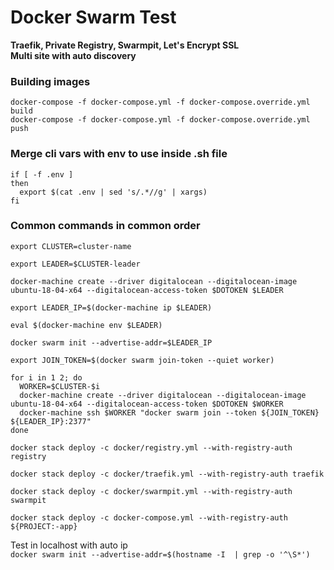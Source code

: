 # Docker Swarm Test

**Traefik, Private Registry, Swarmpit, Let's Encrypt SSL**  
**Multi site with auto discovery**

### Building images
```
docker-compose -f docker-compose.yml -f docker-compose.override.yml build
docker-compose -f docker-compose.yml -f docker-compose.override.yml push
```

### Merge cli vars with env to use inside .sh file
```
if [ -f .env ]
then
  export $(cat .env | sed 's/.*//g' | xargs)
fi
```

### Common commands in common order
```
export CLUSTER=cluster-name

export LEADER=$CLUSTER-leader

docker-machine create --driver digitalocean --digitalocean-image ubuntu-18-04-x64 --digitalocean-access-token $DOTOKEN $LEADER

export LEADER_IP=$(docker-machine ip $LEADER)

eval $(docker-machine env $LEADER)

docker swarm init --advertise-addr=$LEADER_IP

export JOIN_TOKEN=$(docker swarm join-token --quiet worker)

for i in 1 2; do
  WORKER=$CLUSTER-$i
  docker-machine create --driver digitalocean --digitalocean-image ubuntu-18-04-x64 --digitalocean-access-token $DOTOKEN $WORKER
  docker-machine ssh $WORKER "docker swarm join --token ${JOIN_TOKEN} ${LEADER_IP}:2377"
done

docker stack deploy -c docker/registry.yml --with-registry-auth registry

docker stack deploy -c docker/traefik.yml --with-registry-auth traefik

docker stack deploy -c docker/swarmpit.yml --with-registry-auth swarmpit

docker stack deploy -c docker-compose.yml --with-registry-auth ${PROJECT:-app}

```

Test in localhost with auto ip  
`docker swarm init --advertise-addr=$(hostname -I  | grep -o '^\S*')`

